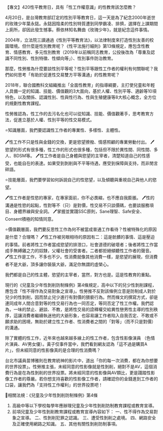---
---
【專文】420性平教育日，具有「性工作權意識」的性教育該怎麼教？

4月20日，是台灣教育部訂定的性別平等教育日，這一天是為了紀念2000年逝世的玫瑰少年葉永鋕。永鋕因陰柔的性別特質遭到同學霸凌、排擠，選擇在上課期間上廁所，卻因此發生憾事。蔡依林知名舞曲《玫瑰少年》，就是紀念這件事情。

2004年，立法院三讀通過《性別平等教育法》，以法律制度來打造性別友善的校園環境。但什麼是性別教育呢？《性平法施行細則》第13條規定，應包含性教育、情感教育、多元性別教育（2019年以前稱同志教育，公投後改為「尊重及認識不同性別、性別特徵、性傾向等」）、性別事件防治教育。

那麼，性勞推為什麼要談性別平等呢？性別平等跟性工作者的權利有何關聯呢？我們如何思考「有助於促進性交易雙方平等溝通」的性教育呢？

2018年，聯合國教科文組織推出「全面性教育」的指導綱要，主打使兒童和年輕人具備一定的知識、技能、價值觀的3大面向，基於人權、性別平等、適齡等10項特色，以及關係、認識性別、性與性行為、性與生殖健康等8大核心概念，全方位的規劃性教育課程。

性勞推認為，性工作的去污名化也可以從知識、技能、價值觀著手，思考教育方法，促進立基於人權、性別平等的性交易模式。

⭐知識層面，我們要認識性工作者的專業性、多樣性、主體性。

🖊️性工作不只是性與金錢的交換，更是慾望撩撥、情感照顧的專業勞動付出。
🖊️慾望的形式有很多種，性工作的形式也很多種，包括但不限於異性間、同性間、多人、BDSM等。
🖊️性工作者是自己身體與慾望的主宰者，清楚知道自己的性感受，也能自在的表達。如果受到剝削與不平等待遇，應受到保障與支持，而非閒言碎語。

⭐技能層面，我們要學習如何訴說自己的性慾望，以及傾聽與重視自己與他人的慾望。

🖊️性工作者是性慾的專家，在專家面前，你不必畏縮，也不應自我膨脹。
🖊️性的溝通是性慾的起點，性對等不（只）是對價，性交易不只談價碼，也要談服務項目、身體界線與安全詞。
🖊️掌握並實踐SSC原則，Sane理智、Safe安全、Consent積極的知情同意。

⭐價值觀層面，我們要反思性工作為何不被當成普通工作看待？性被特殊化的原因是什麼？合理嗎？
🖊️性工作被另眼相待的原因有二：這是骯髒的事情、這是壓迫的事情。前者將性工作者當成慾望的排泄口，社會道德的破壞者；後者將性工作當成手無縛雞之力的奴隸，父權社會的受害者。二者都拒絕傾聽性工作者的聲音。
🖊️性工作是工作，不多也不少。性消費就像其他消費一樣，是慾望的展現，但消費者不是大爺，頂多讓你裝裝大爺，滿足你無謂的虛榮心。

我們都是自己的性主體，慾望的主宰者，當然，對方也是。這是性教育的重點。

現行的《兒童及少年性剝削防制條例》第4條規定，高中以下的兒少性剝削課程，應包含「性不得作為交易對象之宣導」。性勞推不反對該條例立意是防制成人對於兒少的性剝削，因而禁止兒少進行有對價的猥褻行為。然而條文的撰寫方式，卻是連同成年人間合意對等的性交易行為也一同否定，等同否定了性工作權。我們認為，一味的禁止、避談、不教，是將性交易的詮釋權交給異性戀男性主導的性別秩序，這讓消費者繼續執迷他的大爺形象，也容易讓工作者陷入自我否定、不敢或不願求助的困境，無助於建立性工作者、性消費者之間的「對等」（而不只是對價）的溝通。

除了實體的性工作，近年來也越來越多線上的性工作者，包含性影像演員 （色情片演員、AV男女優）。黃子佼事件當中，我們看到網友認為「這不過是購買A片」，但未經同意的性影像真的是合理的性消費嗎？

台北市議員苗博雅則在教育統神的影片中，道出「你的每一次消費，都在為你想要的世界投票」。性勞推主張，未經同意的性影像就是性剝削，絕對不是AV，這個消費行為是在為性剝削的世界投票。將未經同意的性影像與AV類比，更是踐踏性影像工作者的尊嚴。若你想支持喜歡的性影像工作者，請確認你的金錢進到工作者的口袋，讓我們為「支持性工作權利」的世界投票吧！

📃相關法規：《兒童及少年性剝削防制條例》第4條
1. 高級中等以下學校每學年應辦理兒童及少年性剝削防制教育課程或教育宣導。
2. 前項兒童及少年性剝削教育課程或教育宣導內容如下：
一、性不得作為交易對象之宣導。
二、性剝削犯罪之認識。
三、遭受性剝削之處境。
四、網路安全及正確使用網路之知識。
五、其他有關性剝削防制事項。